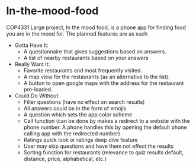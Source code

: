# In-the-mood-food
COP4331 Large project, In the mood food, is a phone app for finding food you are in the mood for. The planned features are as such
- Gotta Have It:
  - A questionnaire that gives suggestions based on answers.
  - A list of nearby restaurants based on your answers
- Really Want It:
  - Favorite restaurants and most frequently visited.
  - A map view for the restaurants (as an alternative to the list).
  - A button to open google maps with the address for the restaurant pre-loaded. 
- Could Do Without:
  - Filler questions (have no effect on search results)
  - All answers could be in the form of emojis
  - A question which sets the app color scheme 
  - Call function (can be done by makes a redirect to a website with the phone number. A phone handles this by opening the default phone calling app with the redirected number)
  - Ratings quick look or ratings deep dive feature
  - User may skip questions and have them not effect the results
  - Sorting function for restaurants (relevance to quiz results default, distance, price, alphabetical, etc.)
